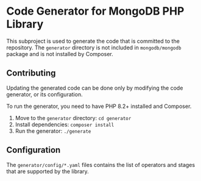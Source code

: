 # Code Generator for MongoDB PHP Library

This subproject is used to generate the code that is committed to the repository.
The `generator` directory is not included in `mongodb/mongodb` package and is not installed by Composer. 

## Contributing

Updating the generated code can be done only by modifying the code generator, or its configuration.

To run the generator, you need to have PHP 8.2+ installed and Composer.

1. Move to the `generator` directory: `cd generator`
1. Install dependencies: `composer install`
1. Run the generator: `./generate`

## Configuration

The `generator/config/*.yaml` files contains the list of operators and stages that are supported by the library.
